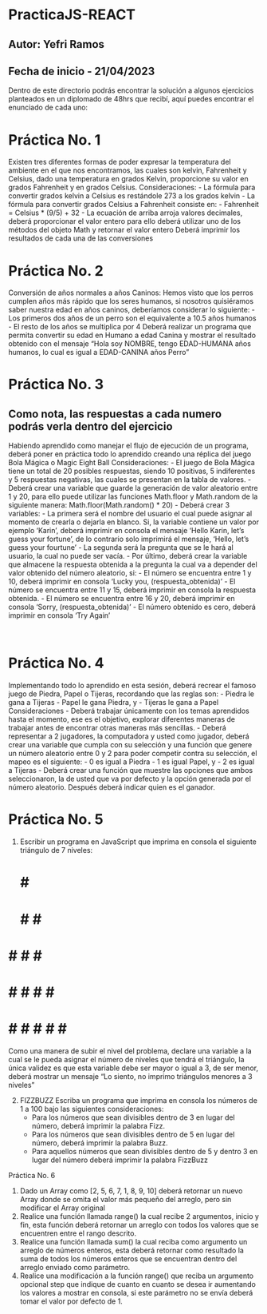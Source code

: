 # PracticaJS-REACT
## Autor: Yefri Ramos
## Fecha de inicio - 21/04/2023


Dentro de este directorio podrás encontrar la solución a algunos ejercicios planteados en un diplomado de 48hrs que recibí, aquí puedes encontrar el enunciado de cada uno:

# Práctica No. 1
Existen tres diferentes formas de poder expresar la temperatura del ambiente en el que nos encontramos, las cuales son kelvin, Fahrenheit y Celsius, dado una temperatura en grados Kelvin, proporcione su valor en grados Fahrenheit y en grados Celsius.
Consideraciones:
    - La fórmula para convertir grados kelvin a Celsius es restándole 273 a los grados kelvin
    - La fórmula para convertir grados Celsius a Fahrenheit consiste en:
        - Fahrenheit = Celsius * (9/5) + 32
        - La ecuación de arriba arroja valores decimales, deberá proporcionar el valor entero para ello deberá utilizar uno de los métodos del objeto Math y retornar el valor entero
Deberá imprimir los resultados de cada una de las conversiones

# Práctica No. 2
Conversión de años normales a años Caninos: Hemos visto que los perros cumplen años más rápido que los seres humanos, si nosotros quisiéramos saber nuestra edad en años caninos, deberíamos considerar lo siguiente:
      - Los primeros dos años de un perro son el equivalente a 10.5 años humanos
      - El resto de los años se multiplica por 4
Deberá realizar un programa que permita convertir su edad en Humano a edad Canina y mostrar el resultado obtenido con el mensaje “Hola soy NOMBRE, tengo EDAD-HUMANA años humanos, lo cual es igual a EDAD-CANINA años Perro”
 
# Práctica No. 3
## Como nota, las respuestas a cada numero podrás verla dentro del ejercicio
Habiendo aprendido como manejar el flujo de ejecución de un programa, deberá poner en práctica todo lo aprendido creando una réplica del juego Bola Mágica o Magic Eight Ball
Consideraciones:
      - El juego de Bola Mágica tiene un total de 20 posibles respuestas, siendo 10 positivas, 5 indiferentes y 5 respuestas negativas, las cuales se presentan en la tabla de valores.
      - Deberá crear una variable que guarde la generación de valor aleatorio entre 1 y 20, para ello puede utilizar las funciones Math.floor y Math.random de la siguiente manera: Math.floor(Math.random() * 20)
      - Deberá crear 3 variables:
      - La primera será el nombre del usuario el cual puede asignar al momento de crearla o dejarla en blanco. Si, la variable contiene un valor por ejemplo ‘Karin’, deberá imprimir en consola el mensaje ‘Hello Karin, let’s guess your fortune’, de lo contrario solo imprimirá el mensaje, ‘Hello, let’s guess your fourtune’
          - La segunda será la pregunta que se le hará al usuario, la cual no puede ser vacía.
          - Por último, deberá crear la variable que almacene la respuesta obtenida a la pregunta la cual va a depender del valor obtenido del número aleatorio, si:
              - El número se encuentra entre 1 y 10, deberá imprimir en consola ‘Lucky you, (respuesta_obtenida)’
              - El número se encuentra entre 11 y 15, deberá imprimir en consola la respuesta obtenida.
              - El número se encuentra entre 16 y 20, deberá imprimir en consola ‘Sorry, (respuesta_obtenida)’
              - El número obtenido es cero, deberá imprimir en consola ‘Try Again’

 
# Práctica No. 4
Implementando todo lo aprendido en esta sesión, deberá recrear el famoso juego de Piedra, Papel o Tijeras, recordando que las reglas son:
      - Piedra le gana a Tijeras
      - Papel le gana Piedra, y
      - Tijeras le gana a Papel
Consideraciones
      - Deberá trabajar únicamente con los temas aprendidos hasta el momento, ese es el objetivo, explorar diferentes maneras de trabajar antes de encontrar otras maneras más sencillas.
      - Deberá representar a 2 jugadores, la computadora y usted como jugador, deberá crear una variable que cumpla con su selección y una función que genere un número aleatorio entre 0 y 2 para poder competir contra su selección, el mapeo es el siguiente:
          - 0 es igual a Piedra
          - 1 es igual Papel, y
          - 2 es igual a Tijeras
      - Deberá crear una función que muestre las opciones que ambos seleccionaron, la de usted que va por defecto y la opción generada por el número aleatorio. Después deberá indicar quien es el ganador.


# Práctica No. 5
1. Escribir un programa en JavaScript que imprima en consola el siguiente triángulo de 7 niveles:
      #
     # #
    # # #
   # # # #
  # # # # #
 # # # # # #
# # # # # # #
Como una manera de subir el nivel del problema, declare una variable a la cual se le pueda asignar el número de niveles que tendrá el triángulo, la única validez es que esta variable debe ser mayor o igual a 3, de ser menor, deberá mostrar un mensaje “Lo siento, no imprimo triángulos menores a 3 niveles”

2. FIZZBUZZ
Escriba un programa que imprima en consola los números de 1 a 100 bajo las siguientes
consideraciones:
      - Para los números que sean divisibles dentro de 3 en lugar del número, deberá imprimir la palabra Fizz.
      - Para los números que sean divisibles dentro de 5 en lugar del número, deberá imprimir la palabra Buzz.
      - Para aquellos números que sean divisibles dentro de 5 y dentro 3 en lugar del número deberá imprimir la palabra FizzBuzz


Práctica No. 6
  1. Dado un Array como [2, 5, 6, 7, 1, 8, 9, 10] deberá retornar un nuevo Array donde se omita el valor más pequeño del arreglo, pero sin modificar el Array original
  2. Realice una función llamada range() la cual recibe 2 argumentos, inicio y fin, esta función deberá retornar un arreglo con todos los valores que se encuentren entre el rango descrito.
  3. Realice una función llamada sum() la cual reciba como argumento un arreglo de números enteros, esta deberá retornar como resultado la suma de todos los números enteros que se encuentran dentro del arreglo enviado como parámetro.
  4. Realice una modificación a la función range() que reciba un argumento opcional step que indique de cuanto en cuanto se desea ir aumentando los valores a mostrar en consola, si este parámetro no se envía deberá tomar el valor por defecto de 1.


